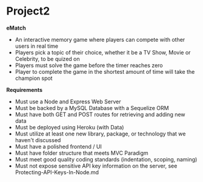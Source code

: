 # Project2

**eMatch**
<br>
- An interactive memory game where players can compete with other users in real time
- Players pick a topic of their choice, whether it be a TV Show, Movie or Celebrity, to be quized on
- Players must solve the game before the timer reaches zero
- Player to complete the game in the shortest amount of time will take the champion spot



**Requirements**
* Must use a Node and Express Web Server
* Must be backed by a MySQL Database with a Sequelize ORM
* Must have both GET and POST routes for retrieving and adding new data
* Must be deployed using Heroku (with Data)
* Must utilize at least one new library, package, or technology that we haven't discussed
* Must have a polished frontend / UI
* Must have folder structure that meets MVC Paradigm
* Must meet good quality coding standards (indentation, scoping, naming)
* Must not expose sensitive API key information on the server, see Protecting-API-Keys-In-Node.md
